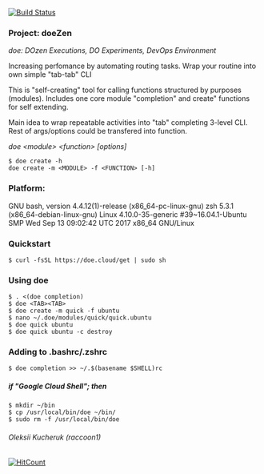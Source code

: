 [![Build Status](https://circleci.com/gh/itraccoons/doe.svg?style=shield)](https://circleci.com/gh/itraccoons/doe/tree/master)

### Project: doeZen
_doe: DOzen Executions, DO Experiments, DevOps Environment_

Increasing perfomance by automating routing tasks.
Wrap your routine into own simple "tab-tab" CLI

This is "self-creating" tool for calling functions structured by purposes (modules).
Includes one core module "completion" and create" functions for self extending.

Main idea to wrap repeatable activities into "tab" completing 3-level CLI.
Rest of args/options could be transfered into function. 

_doe \<module\> \<function\> [options]_

    $ doe create -h
    doe create -m <MODULE> -f <FUNCTION> [-h]

### Platform:

GNU bash, version 4.4.12(1)-release (x86_64-pc-linux-gnu)
zsh 5.3.1 (x86_64-debian-linux-gnu)
Linux 4.10.0-35-generic #39~16.04.1-Ubuntu SMP Wed Sep 13 09:02:42 UTC 2017 x86_64 GNU/Linux

### Quickstart

    $ curl -fsSL https://doe.cloud/get | sudo sh

### Using doe
    $ . <(doe completion)
    $ doe <TAB><TAB>
    $ doe create -m quick -f ubuntu
    $ nano ~/.doe/modules/quick/quick.ubuntu
    $ doe quick ubuntu
    $ doe quick ubuntu -c destroy

### Adding to .bashrc/.zshrc
    $ doe completion >> ~/.$(basename $SHELL)rc

##### if "Google Cloud Shell"; then
    $ mkdir ~/bin
    $ cp /usr/local/bin/doe ~/bin/
    $ sudo rm -f /usr/local/bin/doe

###### Oleksii Kucheruk (raccoon1)
[![HitCount](http://hits.dwyl.io/itraccoons/doe.svg)](http://hits.dwyl.io/itraccoons/doe)
